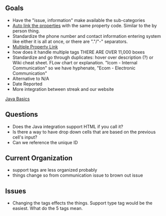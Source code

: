 ## Goals
- Have the "issue, information" make available the sub-categories 
- [Auto link the properties](https://github.com/brandibushman/NextCentury-again/blob/master/Streak/By%20Property%20Thread.md) with the same property code. Similar to the by person thing. 
- Standardize the phone number and contact information entering system like either it is all at once, or there are "."/"-" separators. 
- [Multiple Property Link](https://github.com/brandibushman/NextCentury-again/blob/master/Streak/Multiple%20Properties.md)
- how does it handle multiple tags THERE ARE OVER 11,000 boxes 
- Standardize and go through duplicates: hover over description (?) or Wiki cheat sheet. FLow chart or explanation. "Icom - Internal Communication" so we have hyphenate, "Ecom - Electronic Communication"
- Alternative to N/A
- Date Reported
- More integration between streak and our website

[Java Basics](https://github.com/brandibushman/NextCentury-again/blob/master/Java%20Basics)

## Questions
- Does the Java integration support HTML if you call it? 
- Is there a way to have drop down cells that are based on the previous cell's input?
-  Can we reference the unique ID

## Current Organization
- support tags are less organized probably 
- things change so from communication issue to brown out issue

## Issues 
- Changing the tags effects the things. Support type tag would be the easiest. What do the 5 tags mean.

